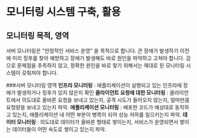 # 모니터링 시스템 구축, 활용

## 모니터링 목적, 영역
서버 모니터링은 "안정적인 서비스 운영" 을 목적으로 합니다. 큰 장애가 발생하기 이전에 미리 징후를 찾아 예방하고 장애가 발생해도 바로 원인을 파악하고 고쳐야 합니다. 감으로 문제점을 추측하지 않고, 정확한 원인을 바로 찾기 위해서는 제대로 된 모니터링 시스템이 갖춰져야 합니다.

###서버 모니터링 영역
**인프라 모니터링** : 애플리케이션이 실행되고 있는 인프라에 장애가 발생하거나 징후가 있지 않은지 확인
**클라이언트 요청에 대한 모니터링** : 클라이언트에서 의도대로 올바른 요청을 보내고 있는지, 공격 시도가 들어오지 않는지, 얼마만큼 요청량을 보내고 있는지 파악.
**애플리케이션 모니터링** : 배포한 코드가 예상대로 동작하고 있는지, 애플리케이션 내 어떤 부분이 병목이 되어 성능 저하를 일으키는지 파악.
**데이터 모니터링** : 의도대로 데이터가 올바른 형태로 쌓이는지, 서비스가 운영되면서 쌓이는 데이터들이 어떤 속도로 쌓이고 있는지 파악.
<!--stackedit_data:
eyJoaXN0b3J5IjpbLTgzMjY0NDU5NCwtMzUxNzkxNDExLC0xNz
M4OTgzNjhdfQ==
-->